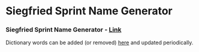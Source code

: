 # Siegfried Sprint Name Generator
### Siegfried Sprint Name Generator - [Link](https://ajcousins.github.io/siegfried-sprint-name-generator/)

Dictionary words can be added (or removed) [here](https://royaloperahouse-my.sharepoint.com/:x:/r/personal/alvin_cousins_roh_org_uk/_layouts/15/Doc.aspx?sourcedoc=%7BD99654D2-FB33-41B6-BE25-296E0A5CFD66%7D&file=Siegfried%20sprint%20name%20generator%20list.xlsx&action=default&mobileredirect=true) and updated periodically.

